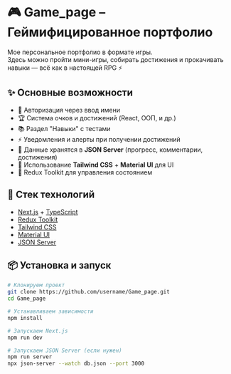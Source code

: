 # 🎮 Game_page – Геймифицированное портфолио

Мое персональное портфолио в формате игры.  
Здесь можно пройти мини-игры, собирать достижения и прокачивать навыки — всё как в настоящей RPG ⚡

## ✨ Основные возможности
- 👤 Авторизация через ввод имени
- 🏆 Система очков и достижений (React, ООП, и др.)
- 📚 Раздел "Навыки" с тестами
- ⚡ Уведомления и алерты при получении достижений
- 💾 Данные хранятся в **JSON Server** (прогресс, комментарии, достижения)
- 🎨 Использование **Tailwind CSS** + **Material UI** для UI
- 🔄 Redux Toolkit для управления состоянием

## 🚀 Стек технологий
- [Next.js](https://nextjs.org/) + [TypeScript](https://www.typescriptlang.org/)
- [Redux Toolkit](https://redux-toolkit.js.org/)
- [Tailwind CSS](https://tailwindcss.com/)
- [Material UI](https://mui.com/)
- [JSON Server](https://github.com/typicode/json-server)

## 📦 Установка и запуск
```bash
# Клонируем проект
git clone https://github.com/username/Game_page.git
cd Game_page

# Устанавливаем зависимости
npm install

# Запускаем Next.js
npm run dev

# Запускаем JSON Server (если нужен)
npm run server
npx json-server --watch db.json --port 3000
